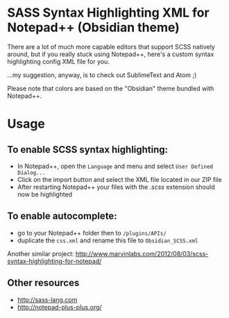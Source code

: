 SASS Syntax Highlighting XML for Notepad++ (Obsidian theme) 
===============================================

There are a lot of much more capable editors that support SCSS natively around, but if you really stuck using Notepad++, here's a custom syntax highlighting config XML file for you.

...my suggestion, anyway, is to check out SublimeText and Atom ;)

Please note that colors are based on the "Obsidian" theme bundled with Notepad++. 

# Usage

## To enable SCSS syntax highlighting:

*   In Notepad++, open the `Language` and menu and select `User Defined Dialog...`
*   Click on the import button and select the XML file located in our ZIP file
*   After restarting Notepad++ your files with the *.scss* extension should now be highlighted

## To enable autocomplete:

*   go to your Notepad++ folder then to `/plugins/APIs/`
*   duplicate the `css.xml` and rename this file to `Obsidian_SCSS.xml` 

Another similar project:
http://www.marvinlabs.com/2012/08/03/scss-syntax-highlighting-for-notepad/


## Other resources
* http://sass-lang.com
* http://notepad-plus-plus.org/
 
 
